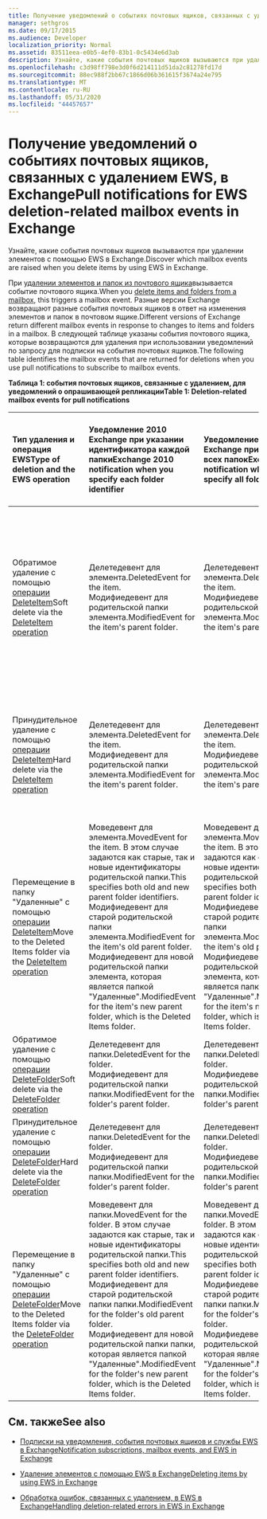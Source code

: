 ```yaml
---
title: Получение уведомлений о событиях почтовых ящиков, связанных с удалением EWS, в Exchange
manager: sethgros
ms.date: 09/17/2015
ms.audience: Developer
localization_priority: Normal
ms.assetid: 83511eea-e0b5-4ef0-83b1-0c5434e6d3ab
description: Узнайте, какие события почтовых ящиков вызываются при удалении элементов с помощью EWS в Exchange.
ms.openlocfilehash: c3d98ff798e3d0f6d214111d51da2c81278fd17d
ms.sourcegitcommit: 88ec988f2bb67c1866d06b361615f3674a24e795
ms.translationtype: MT
ms.contentlocale: ru-RU
ms.lasthandoff: 05/31/2020
ms.locfileid: "44457657"
---
```

# <a name="pull-notifications-for-ews-deletion-related-mailbox-events-in-exchange"></a><span data-ttu-id="7ceed-103">Получение уведомлений о событиях почтовых ящиков, связанных с удалением EWS, в Exchange</span><span class="sxs-lookup"><span data-stu-id="7ceed-103">Pull notifications for EWS deletion-related mailbox events in Exchange</span></span>

<span data-ttu-id="7ceed-104">Узнайте, какие события почтовых ящиков вызываются при удалении элементов с помощью EWS в Exchange.</span><span class="sxs-lookup"><span data-stu-id="7ceed-104">Discover which mailbox events are raised when you delete items by using EWS in Exchange.</span></span>
  
<span data-ttu-id="7ceed-105">При [удалении элементов и папок из почтового ящика](deleting-items-by-using-ews-in-exchange.md)вызывается событие почтового ящика.</span><span class="sxs-lookup"><span data-stu-id="7ceed-105">When you [delete items and folders from a mailbox](deleting-items-by-using-ews-in-exchange.md), this triggers a mailbox event.</span></span> <span data-ttu-id="7ceed-106">Разные версии Exchange возвращают разные события почтовых ящиков в ответ на изменения элементов и папок в почтовом ящике.</span><span class="sxs-lookup"><span data-stu-id="7ceed-106">Different versions of Exchange return different mailbox events in response to changes to items and folders in a mailbox.</span></span> <span data-ttu-id="7ceed-107">В следующей таблице указаны события почтового ящика, которые возвращаются для удаления при использовании уведомлений по запросу для подписки на события почтовых ящиков.</span><span class="sxs-lookup"><span data-stu-id="7ceed-107">The following table identifies the mailbox events that are returned for deletions when you use pull notifications to subscribe to mailbox events.</span></span> 
  
<span data-ttu-id="7ceed-108">**Таблица 1: события почтовых ящиков, связанные с удалением, для уведомлений о опрашивающей репликации**</span><span class="sxs-lookup"><span data-stu-id="7ceed-108">**Table 1: Deletion-related mailbox events for pull notifications**</span></span>

|<span data-ttu-id="7ceed-109">**Тип удаления и операция EWS**</span><span class="sxs-lookup"><span data-stu-id="7ceed-109">**Type of deletion and the EWS operation**</span></span>|<span data-ttu-id="7ceed-110">**Уведомление 2010 Exchange при указании идентификатора каждой папки**</span><span class="sxs-lookup"><span data-stu-id="7ceed-110">**Exchange 2010 notification when you specify each folder identifier**</span></span>|<span data-ttu-id="7ceed-111">**Уведомление 2010 Exchange при указании всех папок**</span><span class="sxs-lookup"><span data-stu-id="7ceed-111">**Exchange 2010 notification when you specify all folders**</span></span>|<span data-ttu-id="7ceed-112">**Уведомление Exchange Online и Exchange 2013 при указании идентификатора каждой папки**</span><span class="sxs-lookup"><span data-stu-id="7ceed-112">**Exchange Online and Exchange 2013 notification when you specify each folder identifier**</span></span>|<span data-ttu-id="7ceed-113">**Exchange Online и Exchange 2013 при указании всех папок**</span><span class="sxs-lookup"><span data-stu-id="7ceed-113">**Exchange Online and Exchange 2013 when you specify all folders**</span></span>|
|:-----|:-----|:-----|:-----|:-----|
|<span data-ttu-id="7ceed-114">Обратимое удаление с помощью [операции DeleteItem](https://msdn.microsoft.com/library/3e26c416-fa12-476e-bfd2-5c1f4bb7b348%28Office.15%29.aspx)</span><span class="sxs-lookup"><span data-stu-id="7ceed-114">Soft delete via the [DeleteItem operation](https://msdn.microsoft.com/library/3e26c416-fa12-476e-bfd2-5c1f4bb7b348%28Office.15%29.aspx)</span></span> <br/> |<span data-ttu-id="7ceed-115">Делетедевент для элемента.</span><span class="sxs-lookup"><span data-stu-id="7ceed-115">DeletedEvent for the item.</span></span>  <br/> <span data-ttu-id="7ceed-116">Модифиедевент для родительской папки элемента.</span><span class="sxs-lookup"><span data-stu-id="7ceed-116">ModifiedEvent for the item's parent folder.</span></span>  <br/> |<span data-ttu-id="7ceed-117">Делетедевент для элемента.</span><span class="sxs-lookup"><span data-stu-id="7ceed-117">DeletedEvent for the item.</span></span>  <br/> <span data-ttu-id="7ceed-118">Модифиедевент для родительской папки элемента.</span><span class="sxs-lookup"><span data-stu-id="7ceed-118">ModifiedEvent for the item's parent folder.</span></span>  <br/> |<span data-ttu-id="7ceed-119">Моведевент для элемента.</span><span class="sxs-lookup"><span data-stu-id="7ceed-119">MovedEvent for the item.</span></span> <span data-ttu-id="7ceed-120">В этом поле задаются и старый, и новый идентификаторы родительской папки.</span><span class="sxs-lookup"><span data-stu-id="7ceed-120">This specifies both the old and new parent folder identifiers.</span></span> <span data-ttu-id="7ceed-121">Элемент перемещается в папку "удаления" в корзине.</span><span class="sxs-lookup"><span data-stu-id="7ceed-121">The item is moved to the Deletions folder in the dumpster.</span></span>  <br/> <span data-ttu-id="7ceed-122">Модифиедевент для родительской папки элемента.</span><span class="sxs-lookup"><span data-stu-id="7ceed-122">ModifiedEvent for the item's parent folder.</span></span>  <br/> |<span data-ttu-id="7ceed-123">Делетедевент для элемента.</span><span class="sxs-lookup"><span data-stu-id="7ceed-123">DeletedEvent for the item.</span></span>  <br/> <span data-ttu-id="7ceed-124">Делетедевент для элемента из папки поиска по умолчанию AllItems.</span><span class="sxs-lookup"><span data-stu-id="7ceed-124">DeletedEvent for the item from the AllItems default search folder.</span></span>  <br/> <span data-ttu-id="7ceed-125">Модифиедевент для родительской папки элемента.</span><span class="sxs-lookup"><span data-stu-id="7ceed-125">ModifiedEvent for the item's parent folder.</span></span>  <br/> |
|<span data-ttu-id="7ceed-126">Принудительное удаление с помощью [операции DeleteItem](https://msdn.microsoft.com/library/3e26c416-fa12-476e-bfd2-5c1f4bb7b348%28Office.15%29.aspx)</span><span class="sxs-lookup"><span data-stu-id="7ceed-126">Hard delete via the [DeleteItem operation](https://msdn.microsoft.com/library/3e26c416-fa12-476e-bfd2-5c1f4bb7b348%28Office.15%29.aspx)</span></span> <br/> |<span data-ttu-id="7ceed-127">Делетедевент для элемента.</span><span class="sxs-lookup"><span data-stu-id="7ceed-127">DeletedEvent for the item.</span></span>  <br/> <span data-ttu-id="7ceed-128">Модифиедевент для родительской папки элемента.</span><span class="sxs-lookup"><span data-stu-id="7ceed-128">ModifiedEvent for the item's parent folder.</span></span>  <br/> |<span data-ttu-id="7ceed-129">Делетедевент для элемента.</span><span class="sxs-lookup"><span data-stu-id="7ceed-129">DeletedEvent for the item.</span></span>  <br/> <span data-ttu-id="7ceed-130">Модифиедевент для родительской папки элемента.</span><span class="sxs-lookup"><span data-stu-id="7ceed-130">ModifiedEvent for the item's parent folder.</span></span>  <br/> |<span data-ttu-id="7ceed-131">Делетедевент для элемента.</span><span class="sxs-lookup"><span data-stu-id="7ceed-131">DeletedEvent for the item.</span></span>  <br/> <span data-ttu-id="7ceed-132">Модифиедевент для родительской папки элемента.</span><span class="sxs-lookup"><span data-stu-id="7ceed-132">ModifiedEvent for the item's parent folder.</span></span>  <br/> |<span data-ttu-id="7ceed-133">Делетедевент для элемента.</span><span class="sxs-lookup"><span data-stu-id="7ceed-133">DeletedEvent for the item.</span></span>  <br/> <span data-ttu-id="7ceed-134">Делетедевент для элемента из папки поиска по умолчанию AllItems.</span><span class="sxs-lookup"><span data-stu-id="7ceed-134">DeletedEvent for the item from the AllItems default search folder.</span></span>  <br/> <span data-ttu-id="7ceed-135">Модифиедевент для родительской папки элемента.</span><span class="sxs-lookup"><span data-stu-id="7ceed-135">ModifiedEvent for the item's parent folder.</span></span>  <br/> |
|<span data-ttu-id="7ceed-136">Перемещение в папку "Удаленные" с помощью [операции DeleteItem](https://msdn.microsoft.com/library/3e26c416-fa12-476e-bfd2-5c1f4bb7b348%28Office.15%29.aspx)</span><span class="sxs-lookup"><span data-stu-id="7ceed-136">Move to the Deleted Items folder via the [DeleteItem operation](https://msdn.microsoft.com/library/3e26c416-fa12-476e-bfd2-5c1f4bb7b348%28Office.15%29.aspx)</span></span> <br/> |<span data-ttu-id="7ceed-137">Моведевент для элемента.</span><span class="sxs-lookup"><span data-stu-id="7ceed-137">MovedEvent for the item.</span></span> <span data-ttu-id="7ceed-138">В этом случае задаются как старые, так и новые идентификаторы родительской папки.</span><span class="sxs-lookup"><span data-stu-id="7ceed-138">This specifies both old and new parent folder identifiers.</span></span>  <br/> <span data-ttu-id="7ceed-139">Модифиедевент для старой родительской папки элемента.</span><span class="sxs-lookup"><span data-stu-id="7ceed-139">ModifiedEvent for the item's old parent folder.</span></span>  <br/> <span data-ttu-id="7ceed-140">Модифиедевент для новой родительской папки элемента, которая является папкой "Удаленные".</span><span class="sxs-lookup"><span data-stu-id="7ceed-140">ModifiedEvent for the item's new parent folder, which is the Deleted Items folder.</span></span>  <br/> |<span data-ttu-id="7ceed-141">Моведевент для элемента.</span><span class="sxs-lookup"><span data-stu-id="7ceed-141">MovedEvent for the item.</span></span> <span data-ttu-id="7ceed-142">В этом случае задаются как старые, так и новые идентификаторы родительской папки.</span><span class="sxs-lookup"><span data-stu-id="7ceed-142">This specifies both old and new parent folder identifiers.</span></span>  <br/> <span data-ttu-id="7ceed-143">Модифиедевент для старой родительской папки элемента.</span><span class="sxs-lookup"><span data-stu-id="7ceed-143">ModifiedEvent for the item's old parent folder.</span></span>  <br/> <span data-ttu-id="7ceed-144">Модифиедевент для новой родительской папки элемента, которая является папкой "Удаленные".</span><span class="sxs-lookup"><span data-stu-id="7ceed-144">ModifiedEvent for the item's new parent folder, which is the Deleted Items folder.</span></span>  <br/> |<span data-ttu-id="7ceed-145">Моведевент для элемента.</span><span class="sxs-lookup"><span data-stu-id="7ceed-145">MovedEvent for the item.</span></span> <span data-ttu-id="7ceed-146">В этом случае задаются как старые, так и новые идентификаторы родительской папки.</span><span class="sxs-lookup"><span data-stu-id="7ceed-146">This specifies both old and new parent folder identifiers.</span></span>  <br/> <span data-ttu-id="7ceed-147">Модифиедевент для старой родительской папки элемента.</span><span class="sxs-lookup"><span data-stu-id="7ceed-147">ModifiedEvent for the item's old parent folder.</span></span>  <br/> <span data-ttu-id="7ceed-148">Модифиедевент для новой родительской папки элемента, которая является папкой "Удаленные".</span><span class="sxs-lookup"><span data-stu-id="7ceed-148">ModifiedEvent for the item's new parent folder, which is the Deleted Items folder.</span></span>  <br/> |<span data-ttu-id="7ceed-149">Делетедевент из папки поиска по умолчанию AllItems.</span><span class="sxs-lookup"><span data-stu-id="7ceed-149">DeletedEvent from the AllItems default search folder.</span></span>  <br/> <span data-ttu-id="7ceed-150">Креатедевент для элемента в папке AllItems</span><span class="sxs-lookup"><span data-stu-id="7ceed-150">CreatedEvent for the item in the AllItems folder.</span></span>  <br/> <span data-ttu-id="7ceed-151">Модифиедевент для исходной родительской папки элемента.</span><span class="sxs-lookup"><span data-stu-id="7ceed-151">ModifiedEvent for the item's original parent folder.</span></span>  <br/> <span data-ttu-id="7ceed-152">Модифиедевент для папки "Удаленные".</span><span class="sxs-lookup"><span data-stu-id="7ceed-152">ModifiedEvent for the Deleted Items folder.</span></span>  <br/> |
|<span data-ttu-id="7ceed-153">Обратимое удаление с помощью [операции DeleteFolder](https://msdn.microsoft.com/library/b0f92682-4895-4bcf-a4a1-e4c2e8403979%28Office.15%29.aspx)</span><span class="sxs-lookup"><span data-stu-id="7ceed-153">Soft delete via the [DeleteFolder operation](https://msdn.microsoft.com/library/b0f92682-4895-4bcf-a4a1-e4c2e8403979%28Office.15%29.aspx)</span></span> <br/> |<span data-ttu-id="7ceed-154">Делетедевент для папки.</span><span class="sxs-lookup"><span data-stu-id="7ceed-154">DeletedEvent for the folder.</span></span>  <br/> <span data-ttu-id="7ceed-155">Модифиедевент для родительской папки папки.</span><span class="sxs-lookup"><span data-stu-id="7ceed-155">ModifiedEvent for the folder's parent folder.</span></span>  <br/> |<span data-ttu-id="7ceed-156">Делетедевент для папки.</span><span class="sxs-lookup"><span data-stu-id="7ceed-156">DeletedEvent for the folder.</span></span>  <br/> <span data-ttu-id="7ceed-157">Модифиедевент для родительской папки папки.</span><span class="sxs-lookup"><span data-stu-id="7ceed-157">ModifiedEvent for the folder's parent folder.</span></span>  <br/> |<span data-ttu-id="7ceed-158">Делетедевент для папки.</span><span class="sxs-lookup"><span data-stu-id="7ceed-158">DeletedEvent for the folder.</span></span>  <br/> <span data-ttu-id="7ceed-159">Модифиедевент для родительской папки папки.</span><span class="sxs-lookup"><span data-stu-id="7ceed-159">ModifiedEvent for the folder's parent folder.</span></span>  <br/> |<span data-ttu-id="7ceed-160">Делетедевент для папки.</span><span class="sxs-lookup"><span data-stu-id="7ceed-160">DeletedEvent for the folder.</span></span>  <br/> <span data-ttu-id="7ceed-161">Модифиедевент для родительской папки папки.</span><span class="sxs-lookup"><span data-stu-id="7ceed-161">ModifiedEvent for the folder's parent folder.</span></span>  <br/> |
|<span data-ttu-id="7ceed-162">Принудительное удаление с помощью [операции DeleteFolder](https://msdn.microsoft.com/library/b0f92682-4895-4bcf-a4a1-e4c2e8403979%28Office.15%29.aspx)</span><span class="sxs-lookup"><span data-stu-id="7ceed-162">Hard delete via the [DeleteFolder operation](https://msdn.microsoft.com/library/b0f92682-4895-4bcf-a4a1-e4c2e8403979%28Office.15%29.aspx)</span></span> <br/> |<span data-ttu-id="7ceed-163">Делетедевент для папки.</span><span class="sxs-lookup"><span data-stu-id="7ceed-163">DeletedEvent for the folder.</span></span>  <br/> <span data-ttu-id="7ceed-164">Модифиедевент для родительской папки папки.</span><span class="sxs-lookup"><span data-stu-id="7ceed-164">ModifiedEvent for the folder's parent folder.</span></span>  <br/> |<span data-ttu-id="7ceed-165">Делетедевент для папки.</span><span class="sxs-lookup"><span data-stu-id="7ceed-165">DeletedEvent for the folder.</span></span>  <br/> <span data-ttu-id="7ceed-166">Модифиедевент для родительской папки папки.</span><span class="sxs-lookup"><span data-stu-id="7ceed-166">ModifiedEvent for the folder's parent folder.</span></span>  <br/> |<span data-ttu-id="7ceed-167">Делетедевент для папки.</span><span class="sxs-lookup"><span data-stu-id="7ceed-167">DeletedEvent for the folder.</span></span>  <br/> <span data-ttu-id="7ceed-168">Модифиедевент для родительской папки папки.</span><span class="sxs-lookup"><span data-stu-id="7ceed-168">ModifiedEvent for the folder's parent folder.</span></span>  <br/> |<span data-ttu-id="7ceed-169">Делетедевент для папки.</span><span class="sxs-lookup"><span data-stu-id="7ceed-169">DeletedEvent for the folder.</span></span>  <br/> <span data-ttu-id="7ceed-170">Модифиедевент для родительской папки папки.</span><span class="sxs-lookup"><span data-stu-id="7ceed-170">ModifiedEvent for the folder's parent folder.</span></span>  <br/> |
|<span data-ttu-id="7ceed-171">Перемещение в папку "Удаленные" с помощью [операции DeleteFolder](https://msdn.microsoft.com/library/b0f92682-4895-4bcf-a4a1-e4c2e8403979%28Office.15%29.aspx)</span><span class="sxs-lookup"><span data-stu-id="7ceed-171">Move to the Deleted Items folder via the [DeleteFolder operation](https://msdn.microsoft.com/library/b0f92682-4895-4bcf-a4a1-e4c2e8403979%28Office.15%29.aspx)</span></span> <br/> |<span data-ttu-id="7ceed-172">Моведевент для папки.</span><span class="sxs-lookup"><span data-stu-id="7ceed-172">MovedEvent for the folder.</span></span> <span data-ttu-id="7ceed-173">В этом случае задаются как старые, так и новые идентификаторы родительской папки.</span><span class="sxs-lookup"><span data-stu-id="7ceed-173">This specifies both old and new parent folder identifiers.</span></span>  <br/> <span data-ttu-id="7ceed-174">Модифиедевент для старой родительской папки папки.</span><span class="sxs-lookup"><span data-stu-id="7ceed-174">ModifiedEvent for the folder's old parent folder.</span></span>  <br/> <span data-ttu-id="7ceed-175">Модифиедевент для новой родительской папки папки, которая является папкой "Удаленные".</span><span class="sxs-lookup"><span data-stu-id="7ceed-175">ModifiedEvent for the folder's new parent folder, which is the Deleted Items folder.</span></span>  <br/> |<span data-ttu-id="7ceed-176">Моведевент для папки.</span><span class="sxs-lookup"><span data-stu-id="7ceed-176">MovedEvent for the folder.</span></span> <span data-ttu-id="7ceed-177">В этом случае задаются как старые, так и новые идентификаторы родительской папки.</span><span class="sxs-lookup"><span data-stu-id="7ceed-177">This specifies both old and new parent folder identifiers.</span></span>  <br/> <span data-ttu-id="7ceed-178">Модифиедевент для старой родительской папки папки.</span><span class="sxs-lookup"><span data-stu-id="7ceed-178">ModifiedEvent for the folder's old parent folder.</span></span>  <br/> <span data-ttu-id="7ceed-179">Модифиедевент для новой родительской папки папки, которая является папкой "Удаленные".</span><span class="sxs-lookup"><span data-stu-id="7ceed-179">ModifiedEvent for the folder's new parent folder, which is the Deleted Items folder.</span></span>  <br/> |<span data-ttu-id="7ceed-180">Моведевент для папки.</span><span class="sxs-lookup"><span data-stu-id="7ceed-180">MovedEvent for the folder.</span></span> <span data-ttu-id="7ceed-181">В этом случае задаются как старые, так и новые идентификаторы родительской папки.</span><span class="sxs-lookup"><span data-stu-id="7ceed-181">This specifies both old and new parent folder identifiers.</span></span>  <br/> <span data-ttu-id="7ceed-182">Модифиедевент для старой родительской папки папки.</span><span class="sxs-lookup"><span data-stu-id="7ceed-182">ModifiedEvent for the folder's old parent folder.</span></span>  <br/> <span data-ttu-id="7ceed-183">Модифиедевент для новой родительской папки папки, которая является папкой "Удаленные".</span><span class="sxs-lookup"><span data-stu-id="7ceed-183">ModifiedEvent for the folder's new parent folder, which is the Deleted Items folder.</span></span>  <br/> |<span data-ttu-id="7ceed-184">Модифиедевент для старой родительской папки папки.</span><span class="sxs-lookup"><span data-stu-id="7ceed-184">ModifiedEvent for the folder's old parent folder.</span></span>  <br/> <span data-ttu-id="7ceed-185">Модифиедевент для новой родительской папки папки, которая является папкой "Удаленные".</span><span class="sxs-lookup"><span data-stu-id="7ceed-185">ModifiedEvent for the folder's new parent folder which is the Deleted Items folder.</span></span>  <br/> |
   
## <a name="see-also"></a><span data-ttu-id="7ceed-186">См. также</span><span class="sxs-lookup"><span data-stu-id="7ceed-186">See also</span></span>


- [<span data-ttu-id="7ceed-187">Подписки на уведомления, события почтовых ящиков и службы EWS в Exchange</span><span class="sxs-lookup"><span data-stu-id="7ceed-187">Notification subscriptions, mailbox events, and EWS in Exchange</span></span>](notification-subscriptions-mailbox-events-and-ews-in-exchange.md)
    
- [<span data-ttu-id="7ceed-188">Удаление элементов с помощью EWS в Exchange</span><span class="sxs-lookup"><span data-stu-id="7ceed-188">Deleting items by using EWS in Exchange</span></span>](deleting-items-by-using-ews-in-exchange.md)
    
- [<span data-ttu-id="7ceed-189">Обработка ошибок, связанных с удалением, в EWS в Exchange</span><span class="sxs-lookup"><span data-stu-id="7ceed-189">Handling deletion-related errors in EWS in Exchange</span></span>](handling-deletion-related-errors-in-ews-in-exchange.md)
    

